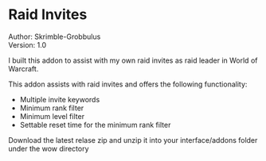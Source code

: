 # Raid Invites
Author: Skrimble-Grobbulus\
Version: 1.0


I built this addon to assist with my own raid invites as raid leader in World of Warcraft.

This addon assists with raid invites and offers the following functionality:
  * Multiple invite keywords
  * Minimum rank filter
  * Minimum level filter
  * Settable reset time for the minimum rank filter

Download the latest relase zip and unzip it into your interface/addons folder under the wow directory
